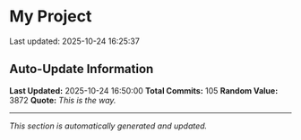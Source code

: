 # My Project


Last updated: 2025-10-24 16:25:37









































































































## Auto-Update Information

**Last Updated:** 2025-10-24 16:50:00
**Total Commits:** 105
**Random Value:** 3872
**Quote:** _This is the way._

---
_This section is automatically generated and updated._